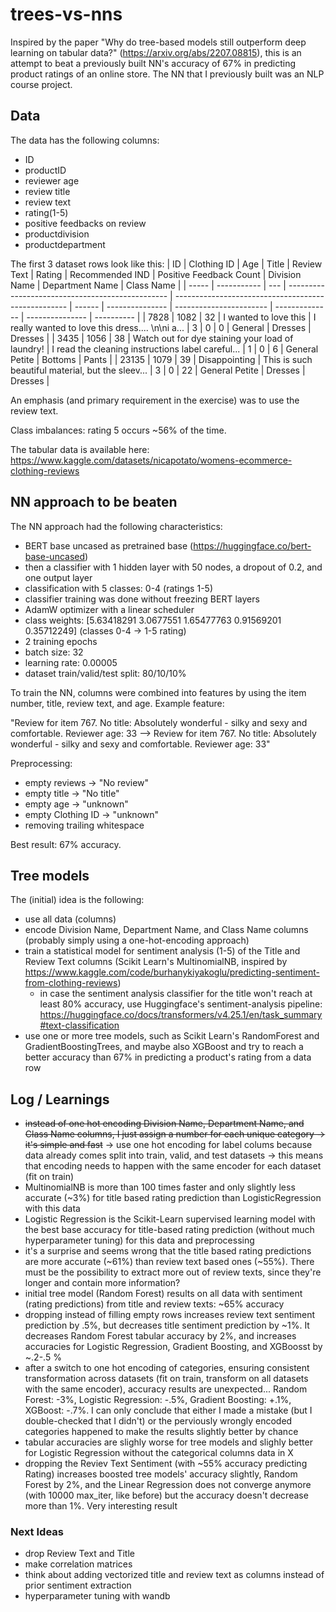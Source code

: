 # trees-vs-nns

Inspired by the paper "Why do tree-based models still outperform deep learning on tabular data?" (https://arxiv.org/abs/2207.08815), this is an attempt to beat a previously built NN's accuracy of 67% in predicting product ratings of an online store. The NN that I previously built was an NLP course project.

## Data

The data has the following columns:

- ID
- productID
- reviewer age
- review title
- review text
- rating(1-5)
- positive feedbacks on review
- productdivision
- productdepartment

The first 3 dataset rows look like this:
| ID | Clothing ID | Age | Title | Review Text | Rating | Recommended IND | Positive Feedback Count | Division Name | Department Name | Class Name |
| ----- | ----------- | --- | ------------------------------------------------ | --------------------------------------------------- | ------ | --------------- | ----------------------- | -------------- | --------------- | ---------- |
| 7828 | 1082 | 32 | I wanted to love this | I really wanted to love this dress.... \\n\\ni a... | 3 | 0 | 0 | General | Dresses | Dresses |
| 3435 | 1056 | 38 | Watch out for dye staining your load of laundry! | I read the cleaning instructions label careful... | 1 | 0 | 6 | General Petite | Bottoms | Pants |
| 23135 | 1079 | 39 | Disappointing | This is such beautiful material, but the sleev... | 3 | 0 | 22 | General Petite | Dresses | Dresses |

An emphasis (and primary requirement in the exercise) was to use the review text.

Class imbalances: rating 5 occurs ~56% of the time.

The tabular data is available here: https://www.kaggle.com/datasets/nicapotato/womens-ecommerce-clothing-reviews

## NN approach to be beaten

The NN approach had the following characteristics:

- BERT base uncased as pretrained base (https://huggingface.co/bert-base-uncased)
- then a classifier with 1 hidden layer with 50 nodes, a dropout of 0.2, and one output layer
- classification with 5 classes: 0-4 (ratings 1-5)
- classifier training was done without freezing BERT layers
- AdamW optimizer with a linear scheduler
- class weights: [5.63418291 3.0677551 1.65477763 0.91569201 0.35712249] (classes 0-4 -> 1-5 rating)
- 2 training epochs
- batch size: 32
- learning rate: 0.00005
- dataset train/valid/test split: 80/10/10%

To train the NN, columns were combined into features by using the item number, title, review text, and age. Example feature:

"Review for item 767. No title: Absolutely wonderful - silky and sexy and comfortable. Reviewer age: 33 --> Review for item 767. No title: Absolutely wonderful - silky and sexy and comfortable. Reviewer age: 33"

Preprocessing:

- empty reviews -> "No review"
- empty title -> "No title"
- empty age -> "unknown"
- empty Clothing ID -> "unknown"
- removing trailing whitespace

Best result: 67% accuracy.

## Tree models

The (initial) idea is the following:

- use all data (columns)
- encode Division Name, Department Name, and Class Name columns (probably simply using a one-hot-encoding approach)
- train a statistical model for sentiment analysis (1-5) of the Title and Review Text columns (Scikit Learn's MultinomialNB, inspired by https://www.kaggle.com/code/burhanykiyakoglu/predicting-sentiment-from-clothing-reviews)
  - in case the sentiment analysis classifier for the title won't reach at least 80% accuracy, use Huggingface's sentiment-analysis pipeline: https://huggingface.co/docs/transformers/v4.25.1/en/task_summary#text-classification
- use one or more tree models, such as Scikit Learn's RandomForest and GradientBoostingTrees, and maybe also XGBoost and try to reach a better accuracy than 67% in predicting a product's rating from a data row

## Log / Learnings

- ~~instead of one hot encoding Division Name, Department Name, and Class Name columns, I just assign a number for each unique category -> it's simple and fast~~ -> use one hot encoding for label colums because data already comes split into train, valid, and test datasets -> this means that encoding needs to happen with the same encoder for each dataset (fit on train)
- MultinomialNB is more than 100 times faster and only slightly less accurate (~3%) for title based rating prediction than LogisticRegression with this data
- Logistic Regression is the Scikit-Learn supervised learning model with the best base accuracy for title-based rating prediction (without much hyperparameter tuning) for this data and preprocessing
- it's a surprise and seems wrong that the title based rating predictions are more accurate (~61%) than review text based ones (~55%). There must be the possibility to extract more out of review texts, since they're longer and contain more information?
- initial tree model (Random Forest) results on all data with sentiment (rating predictions) from title and review texts: ~65% accuracy
- dropping instead of filling empty rows increases review text sentiment prediction by .5%, but decreases title sentiment prediction by ~1%. It decreases Random Forest tabular accuracy by 2%, and increases accuracies for Logistic Regression, Gradient Boosting, and XGBoosst by ~.2-.5 %
- after a switch to one hot encoding of categories, ensuring consistent transformation across datasets (fit on train, transform on all datasets with the same encoder), accuracy results are unexpected... Random Forest: -3%, Logistic Regression: -.5%, Gradient Boosting: +.1%, XGBoost: -.7%. I can only conclude that either I made a mistake (but I double-checked that I didn't) or the perviously wrongly encoded categories happened to make the results slightly better by chance
- tabular accuracies are slighly worse for tree models and slighly better for Logistic Regression without the categorical columns data in X
- dropping the Reviev Text Sentiment (with ~55% accuracy predicting Rating) increases boosted tree models' accuracy slightly, Random Forest by 2%, and the Linear Regression does not converge anymore (with 10000 max_iter, like before) but the accuracy doesn't decrease more than 1%. Very interesting result

### Next Ideas

- drop Review Text and Title
- make correlation matrices
- think about adding vectorized title and review text as columns instead of prior sentiment extraction
- hyperparameter tuning with wandb
